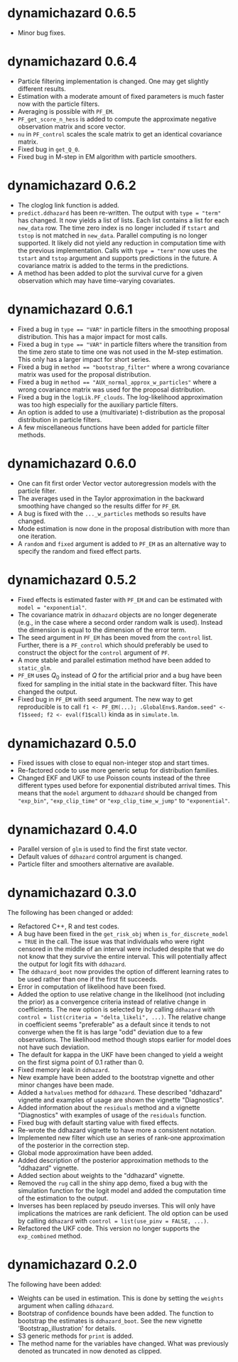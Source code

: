 # dynamichazard 0.6.5
* Minor bug fixes.

# dynamichazard 0.6.4
* Particle filtering implementation is changed. One may get slightly different 
  results.
* Estimation with a moderate amount of fixed parameters is much faster now with 
  the particle filters.
* Averaging is possible with `PF_EM`.
* `PF_get_score_n_hess` is added to compute the approximate negative 
  observation matrix and score vector.
* `nu` in `PF_control` scales the scale matrix to get an identical covariance 
  matrix.
* Fixed bug in `get_Q_0`.
* Fixed bug in M-step in EM algorithm with particle smoothers.

# dynamichazard 0.6.2
* The cloglog link function is added.
* `predict.ddhazard` has been re-written. The output with `type = "term"` 
has changed. It now yields a list of lists. Each list contains a list for each
`new_data` row. The time zero index is no longer included if `tstart` and 
`tstop` is not matched in `new_data`. Parallel computing is no longer supported. 
It likely did not yield any reduction in computation time with the previous
implementation. Calls with `type = "term"` now uses the `tstart` and `tstop` 
argument and supports predictions in the future. A covariance matrix is added 
to the terms in the predictions. 
* A method has been added to plot the survival curve for a given observation
which may have time-varying covariates.

# dynamichazard 0.6.1
* Fixed a bug in `type == "VAR"` in particle filters in the smoothing proposal distribution. 
This has a major impact for most calls. 
* Fixed a bug in `type == "VAR"` in particle filters where the transition from the 
time zero state to time one was not used in the M-step estimation. This only has 
a larger impact for short series. 
* Fixed a bug in `method == "bootstrap_filter"` where a wrong covariance matrix was 
used for the proposal distribution. 
* Fixed a bug in `method == "AUX_normal_approx_w_particles"` where a wrong covariance matrix was 
used for the proposal distribution. 
* Fixed a bug in the `logLik.PF_clouds`. The log-likelihood approximation was 
too high especially for the auxiliary particle filters. 
* An option is added to use a (multivariate) t-distribution as the proposal 
distribution in particle filters. 
* A few miscellaneous functions have been added for particle filter methods.

# dynamichazard 0.6.0
* One can fit first order Vector vector autoregression models with the particle
filter. 
* The averages used in the Taylor approximation in the backward smoothing have 
changed so the results differ for `PF_EM`.
* A bug is fixed with the `..._w_particles` methods so results have changed.
* Mode estimation is now done in the proposal distribution with more than one
iteration.
* A `random` and `fixed` argument is added to `PF_EM` as an alternative way 
to specify the random and fixed effect parts. 

# dynamichazard 0.5.2
* Fixed effects is estimated faster with `PF_EM` and can be estimated 
with `model = "exponential"`.
* The covariance matrix in `ddhazard` objects are no longer degenerate (e.g., 
in the case where a second order random walk is used). Instead the dimension 
is equal to the dimension of the error term.
* The seed argument in `PF_EM` has been moved from the `control` list. Further, 
there is a `PF_control` which should preferably be used to construct the object 
for the `control` argument of `PF`.
* A more stable and parallel estimation method have been added to `static_glm`.
* `PF_EM` uses $Q_0$ instead of $Q$ for the artificial prior and a bug have 
been fixed for sampling in the initial state in the backward filter. This have 
changed the output.
* Fixed bug in `PF_EM` with seed argument. The new way to get reproducible is 
to call `f1 <- PF_EM(...); .GlobalEnv$.Random.seed" <- f1$seed; f2 <- eval(f1$call)`
kinda as in `simulate.lm`.

# dynamichazard 0.5.0
* Fixed issues with close to equal non-integer stop and start times.
* Re-factored code to use more generic setup for distribution families.
* Changed EKF and UKF to use Poisson counts instead of the three different types used before for exponential distributed arrival times. This means that the `model` argument to `ddhazard` should be changed from `"exp_bin"`, `"exp_clip_time"` or `"exp_clip_time_w_jump"` to `"exponential"`.

# dynamichazard 0.4.0
* Parallel version of `glm` is used to find the first state vector.
* Default values of `ddhazard` control argument is changed.
* Particle filter and smoothers alternative are available.

# dynamichazard 0.3.0
The following has been changed or added:

* Refactored C++, R and test codes.
* A bug have been fixed in the `get_risk_obj` when `is_for_discrete_model = TRUE` in the call. The issue was that individuals who were right censored in the middle of an interval were included despite that we do not know that they survive the entire interval. This will potentially affect the output for logit fits with  `ddhazard`.
* The `ddhazard_boot` now provides the option of different learning rates to be used rather than one if the first fit succeeds.
* Error in computation of likelihood have been fixed.
* Added the option to use relative change in the likelihood (not including the prior) as a convergence criteria instead of relative change in coefficients. The new option is selected by by calling `ddhazard` with `control = list(criteria = "delta_likeli", ...)`. The relative change in coefficient seems "preferable" as a default since it tends to not converge when the fit is has large "odd" deviation due to a few observations. The likelihood method though stops earlier for model does not have such deviation.
* The default for kappa in the UKF have been changed to yield a weight on the first sigma point of 0.1 rather than 0.
* Fixed memory leak in `ddhazard`.
* New example have been added to the bootstrap vignette and other minor changes have been made.
* Added a `hatvalues` method for `ddhazard`. These described "ddhazard" vignette and examples of usage are shown the vignette "Diagnostics".
* Added information about the `residuals` method and a vignette "Diagnostics" with examples of usage of the `residuals` function.
* Fixed bug with default starting value with fixed effects.
* Re-wrote the ddhazard vignette to have more a consistent notation.
* Implemented new filter which use an series of rank-one approximation of the posterior in the correction step.
* Global mode approximation have been added.
* Added description of the posterior approximation methods to the "ddhazard" vignette.
* Added section about weights to the "ddhazard" vignette.
* Removed the `rug` call in the shiny app demo, fixed a bug with the simulation function for the logit model and added the computation time of the estimation to the output.
* Inverses has been replaced by pseudo inverses. This will only have implications the matrices are rank deficient. The old option can be used by calling `ddhazard` with `control = list(use_pinv = FALSE, ...)`.
* Refactored the UKF code. This version no longer supports the `exp_combined` method.

# dynamichazard 0.2.0
The following have been added:

* Weights can be used in estimation. This is done by setting the `weights` argument when calling `ddhazard`.
* Bootstrap of confidence bounds have been added. The function to bootstrap the estimates is `ddhazard_boot`. See the new vignette 'Bootstrap_illustration' for details.
* S3 generic methods for `print` is added.
* The method name for the variables have changed. What was previously denoted as truncated in now denoted as clipped.
